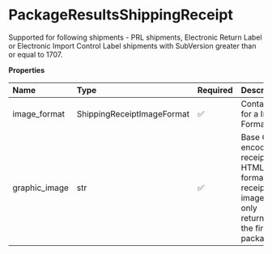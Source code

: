 # PackageResultsShippingReceipt

Supported for following shipments -
PRL shipments,
Electronic Return Label or Electronic Import Control Label shipments with SubVersion greater than or equal to 1707.

**Properties**

| Name          | Type                       | Required | Description                                                                                          |
| :------------ | :------------------------- | :------- | :--------------------------------------------------------------------------------------------------- |
| image_format  | ShippingReceiptImageFormat | ✅       | Container for a Image Format.                                                                        |
| graphic_image | str                        | ✅       | Base 64 encoded receipt in HTML format. The receipt image is only returned for the first 5 packages. |

<!-- This file was generated by liblab | https://liblab.com/ -->
